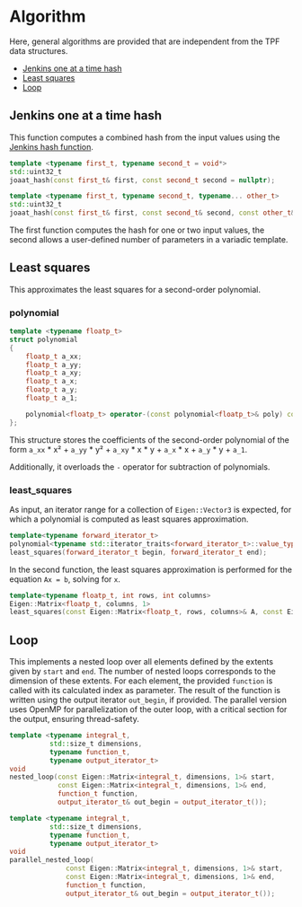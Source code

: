 # Algorithm

Here, general algorithms are provided that are independent from the TPF data structures.

- [Jenkins one at a time hash](#jenkins-one-at-a-time-hash)
- [Least squares](#least-squares)
- [Loop](#loop)

## Jenkins one at a time hash

This function computes a combined hash from the input values using the [Jenkins hash function](https://en.wikipedia.org/wiki/Jenkins_hash_function).

```c++
template <typename first_t, typename second_t = void*>
std::uint32_t
joaat_hash(const first_t& first, const second_t second = nullptr);

template <typename first_t, typename second_t, typename... other_t>
std::uint32_t
joaat_hash(const first_t& first, const second_t& second, const other_t&... values);
```

The first function computes the hash for one or two input values, the second allows a user-defined number of parameters in a variadic template.

## Least squares

This approximates the least squares for a second-order polynomial.

### polynomial

```c++
template <typename floatp_t>
struct polynomial
{
    floatp_t a_xx;
    floatp_t a_yy;
    floatp_t a_xy;
    floatp_t a_x;
    floatp_t a_y;
    floatp_t a_1;

    polynomial<floatp_t> operator-(const polynomial<floatp_t>& poly) const;
};
```

This structure stores the coefficients of the second-order polynomial of the form
``a_xx`` * x² + ``a_yy`` * y² + ``a_xy`` * x * y + ``a_x`` * x + ``a_y`` * y + ``a_1``.

Additionally, it overloads the ``-`` operator for subtraction of polynomials.

### least_squares

As input, an iterator range for a collection of ``Eigen::Vector3`` is expected, for which a polynomial is computed as least squares approximation.

```c++
template<typename forward_iterator_t>
polynomial<typename std::iterator_traits<forward_iterator_t>::value_type::value_type>
least_squares(forward_iterator_t begin, forward_iterator_t end);
```

In the second function, the least squares approximation is performed for the equation ``Ax = b``, solving for ``x``.

```c++
template<typename floatp_t, int rows, int columns>
Eigen::Matrix<floatp_t, columns, 1>
least_squares(const Eigen::Matrix<floatp_t, rows, columns>& A, const Eigen::Matrix<floatp_t, rows, 1>& b);
```

## Loop

This implements a nested loop over all elements defined by the extents given by ``start`` and ``end``. The number of nested loops corresponds to the dimension of these extents. For each element, the provided ``function`` is called with its calculated index as parameter. The result of the function is written using the output iterator ``out_begin``, if provided. The parallel version uses OpenMP for parallelization of the outer loop, with a critical section for the output, ensuring thread-safety.

```c++
template <typename integral_t,
          std::size_t dimensions,
          typename function_t,
          typename output_iterator_t>
void
nested_loop(const Eigen::Matrix<integral_t, dimensions, 1>& start,
            const Eigen::Matrix<integral_t, dimensions, 1>& end,
            function_t function,
            output_iterator_t& out_begin = output_iterator_t());

template <typename integral_t,
          std::size_t dimensions,
          typename function_t,
          typename output_iterator_t>
void
parallel_nested_loop(
              const Eigen::Matrix<integral_t, dimensions, 1>& start,
              const Eigen::Matrix<integral_t, dimensions, 1>& end,
              function_t function,
              output_iterator_t& out_begin = output_iterator_t());
```

